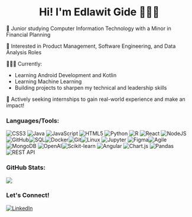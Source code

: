 <h1 align="center">Hi! I'm Edlawit Gide 👩🏽‍💻</h1>

🌱 Junior studying Computer Information Technology with a Minor in Financial Planning  

🚀 Interested in Product Management, Software Engineering, and Data Analysis Roles

👩🏽‍💻 Currently:  
  - Learning Android Development and Kotlin  
  - Learning Machine Learning  
  - Building projects to sharpen my technical and leadership skills

 
🎯 Actively seeking internships to gain real-world experience and make an impact!


###  Languages/Tools:
![CSS3](https://img.shields.io/badge/css3-%231572B6.svg?style=for-the-badge&logo=css3&logoColor=white) ![Java](https://img.shields.io/badge/java-%23ED8B00.svg?style=for-the-badge&logo=openjdk&logoColor=white) ![JavaScript](https://img.shields.io/badge/javascript-%23323330.svg?style=for-the-badge&logo=javascript&logoColor=%23F7DF1E) ![HTML5](https://img.shields.io/badge/html5-%23E34F26.svg?style=for-the-badge&logo=html5&logoColor=white) ![Python](https://img.shields.io/badge/python-3670A0?style=for-the-badge&logo=python&logoColor=ffdd54) ![R](https://img.shields.io/badge/r-%23276DC3.svg?style=for-the-badge&logo=r&logoColor=white) ![React](https://img.shields.io/badge/react-%2320232a.svg?style=for-the-badge&logo=react&logoColor=%2361DAFB) ![NodeJS](https://img.shields.io/badge/node.js-6DA55F?style=for-the-badge&logo=node.js&logoColor=white) ![GitHub](https://img.shields.io/badge/github-%23121011.svg?style=for-the-badge&logo=github&logoColor=white)![SQL](https://img.shields.io/badge/SQL-%23007ACC.svg?style=for-the-badge&logo=postgresql&logoColor=white)![Docker](https://img.shields.io/badge/Docker-%230db7ed.svg?style=for-the-badge&logo=docker&logoColor=white)![Git](https://img.shields.io/badge/git-%23F05032.svg?style=for-the-badge&logo=git&logoColor=white)![Linux](https://img.shields.io/badge/linux-%235A6BCC.svg?style=for-the-badge&logo=linux&logoColor=white)
![Jupyter](https://img.shields.io/badge/Jupyter-F37626?style=for-the-badge&logo=jupyter&logoColor=white)
![Figma](https://img.shields.io/badge/figma-%23F24E1E.svg?style=for-the-badge&logo=figma&logoColor=white)![Agile](https://img.shields.io/badge/Agile-Scrum-blue?style=for-the-badge)
![MongoDB](https://img.shields.io/badge/mongodb-%234ea94b.svg?style=for-the-badge&logo=mongodb&logoColor=white)
![OpenAI](https://img.shields.io/badge/OpenAI-412991?style=for-the-badge&logo=openai&logoColor=white)![Scikit-learn](https://img.shields.io/badge/scikit--learn-F7931E?style=for-the-badge&logo=scikitlearn&logoColor=white)
![Angular](https://img.shields.io/badge/angular-DD0031?style=for-the-badge&logo=angular&logoColor=white)
![Chart.js](https://img.shields.io/badge/chart.js-100000?style=for-the-badge&logo=chartdotjs&logoColor=white)
![Pandas](https://img.shields.io/badge/pandas-%23150458.svg?style=for-the-badge&logo=pandas&logoColor=white)
![REST API](https://img.shields.io/badge/REST_API-000000?style=for-the-badge&logo=swagger&logoColor=white)





###  GitHub Stats:
![](https://github-readme-stats.vercel.app/api?username=EdlawitGide&theme=aura_dark&hide_border=false&include_all_commits=false&count_private=false)

### Let's Connect!
[![LinkedIn](https://img.shields.io/badge/LinkedIn-%230077B5.svg?style=for-the-badge&logo=linkedin&logoColor=white)](https://www.linkedin.com/in/edlawitgide)






